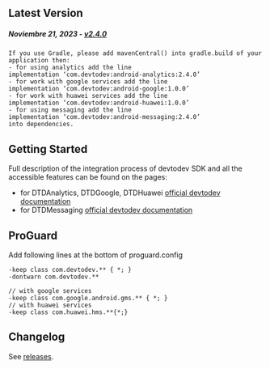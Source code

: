 Latest Version
--------------
##### _Noviembre 21, 2023_ - [v2.4.0](https://github.com/devtodev-analytics/android-sdk-2.0/releases/latest)

```
If you use Gradle, please add mavenCentral() into gradle.build of your application then:
- for using analytics add the line 
implementation ‘com.devtodev:android-analytics:2.4.0’
- for work with google services add the line 
implementation ‘com.devtodev:android-google:1.0.0’
- for work with huawei services add the line 
implementation ‘com.devtodev:android-huawei:1.0.0’
- for using messaging add the line 
implementation ‘com.devtodev:android-messaging:2.4.0’
into dependencies.
```

Getting Started
---------------
Full description of the integration process of devtodev SDK and all the accessible features can be found on the pages:
- for DTDAnalytics, DTDGoogle, DTDHuawei [official devtodev documentation](https://docs.devtodev.com/integration/integration-of-sdk-v2/sdk-integration/android)
- for DTDMessaging [official devtodev documentation](https://docs.devtodev.com/integration/integration-of-sdk-v2/push-notifications/android)

ProGuard
---------------
Add following lines at the bottom of proguard.config
```
-keep class com.devtodev.** { *; }
-dontwarn com.devtodev.**

// with google services
-keep class com.google.android.gms.** { *; }
// with huawei services
-keep class com.huawei.hms.**{*;}
```

Changelog
---------
See [releases](https://github.com/devtodev-analytics/android-sdk-2.0/releases/).
